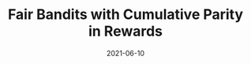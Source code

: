 ---
title: "Fair Bandits with Cumulative Parity in Rewards"
collection: publications
permalink: /publication/2021-06-10-fair-bandits-with-cumulative-parity-in-rewards
excerpt: 'In this paper, we study the problem of fairness in multiarmed bandits under a group reward structure.'
date: 2021-06-10
authors: 'Shubham Kumar Bharti, Kangwook Lee, Xiaojin Zhu'
published: "notpublished"
# paperurl: ''
# citation: 
---